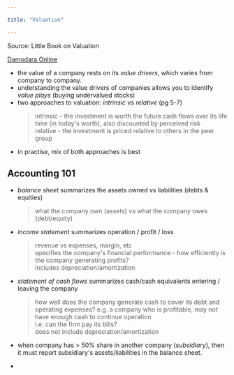 ```yaml
---

title: "Valuation"

---
```


Source: Little Book on Valuation  

[Damodara Online](http://people.stern.nyu.edu/adamodar/New_Home_Page/home.htm)  

- the value of a company rests on its _value drivers_, which varies from company to company.
- understanding the value drivers of companies allows you to identify _value plays_ (buying undervalued stocks)
- two approaches to valuation: _intrinsic_ vs _relative_ (pg 5-7)
  > intrinsic - the investment is worth the future cash flows over its life time (in today's worth), also discounted by perceived risk   
  > relative - the investment is priced relative to others in the peer group
- in practise, mix of both approaches is best

## Accounting 101

- _balance sheet_ summarizes the assets owned vs liabilities (debts & equities)
  > what the company own (assets) vs what the company owes (debt/equity)
- _income statement_ summarizes operation / profit / loss
  > revenue vs expenses, margin, etc  
  > specifies the company's financial performance - how efficiently is the company generating profits?   
  > includes depreciation/amortization
- _statement of cash flows_ summarizes cash/cash equivalents entering / leaving the company
  > how well does the company generate cash to cover its debt and operating expenses? e.g. a company who is profitable, may not have enough cash to continue operation  
  > i.e. can the firm pay its bills?  
  > does not include depreciation/amortization

- when company has > 50% share in another company (_subsidiary_), then it must report subsidiary's assets/liabilities in the balance sheet.
- 
